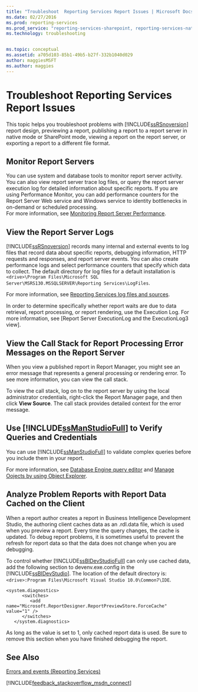```yaml
---
title: "Troubleshoot  Reporting Services Report Issues | Microsoft Docs"
ms.date: 02/27/2016
ms.prod: reporting-services
ms.prod_service: "reporting-services-sharepoint, reporting-services-native"
ms.technology: troubleshooting


ms.topic: conceptual
ms.assetid: a705d103-85b1-49b5-b27f-332b1040d029
author: maggiesMSFT
ms.author: maggies
---
```

# Troubleshoot  Reporting Services Report Issues
This topic helps you troubleshoot problems with [!INCLUDE[ssRSnoversion](../../includes/ssrsnoversion.md)] report design, previewing a report, publishing a report to a report server in native mode or SharePoint mode, viewing a report on the report server, or exporting a report to a different file format.  
## Monitor Report Servers  
You can use system and database tools to monitor report server activity. You can also view report server trace log files, or query the report server execution log for detailed information about specific reports. If you are using Performance Monitor, you can add performance counters for the Report Server Web service and Windows service to identity bottlenecks in on-demand or scheduled processing.  
For more information, see [Monitoring Report Server Performance](../../reporting-services/report-server/monitoring-report-server-performance.md).  
  
  
## View the Report Server Logs  
[!INCLUDE[ssRSnoversion](../../includes/ssrsnoversion.md)] records many internal and external events to log files that record data about specific reports, debugging information, HTTP requests and responses, and report server events. You can also create performance logs and select performance counters that specify which data to collect. The default directory for log files for a default installation is `<drive>\Program Files\Microsoft SQL Server\MSRS130.MSSQLSERVER\Reporting Services\LogFiles`.   
  
For more information, see [Reporting Services log files and sources](../../reporting-services/report-server/reporting-services-log-files-and-sources.md).  
  
In order to determine specifically whether report waits are due to data retrieval, report processing, or report rendering, use the Execution Log. For more information, see [Report Server ExecutionLog and the ExecutionLog3 view].   
  
## View the Call Stack for Report Processing Error Messages on the Report Server  
When you view a published report in Report Manager, you might see an error message that represents a general processing or rendering error. To see more information, you can view the call stack.   
  
To view the call stack, log on to the report server by using the local administrator credentials, right-click the Report Manager page, and then click **View Source**. The call stack provides detailed context for the error message.  
  
## Use [!INCLUDE[ssManStudioFull](../../includes/ssmanstudiofull.md)] to Verify Queries and Credentials  
You can use [!INCLUDE[ssManStudioFull](../../includes/ssmanstudiofull.md)] to validate complex queries before you include them in your report.   
  
For more information, see [Database Engine query editor](../../relational-databases/scripting/database-engine-query-editor-sql-server-management-studio.md) and [Manage Oojects by using Object Explorer](~/ssms/object/manage-objects-by-using-object-explorer.md).  
  
## Analyze Problem Reports with Report Data Cached on the Client  
When a report author creates a report in Business Intelligence Development Studio, the authoring client caches data as an .rdl.data file, which is used when you preview a report. Every time the query changes, the cache is updated. To debug report problems, it is sometimes useful to prevent the refresh for report data so that the data does not change when you are debugging.   
  
To control whether [!INCLUDE[ssBIDevStudioFull](../../includes/ssbidevstudiofull.md)] can only use cached data, add the following section to devenv.exe.config in the [!INCLUDE[ssBIDevStudio](../../includes/ssbidevstudio.md)]. The location of the default directory is: `<drive>:Program Files\Microsoft Visual Studio 10.0\Common7\IDE`.   
  
```  
<system.diagnostics>  
      <switches>  
         <add name="Microsoft.ReportDesigner.ReportPreviewStore.ForceCache" value="1" />  
      </switches>  
   </system.diagnostics>  
```  
As long as the value is set to 1, only cached report data is used. Be sure to remove this section when you have finished debugging the report.  
  
## See Also  
[Errors and events (Reporting Services)](../../reporting-services/troubleshooting/errors-and-events-reference-reporting-services.md)  
  
  

[!INCLUDE[feedback_stackoverflow_msdn_connect](../../includes/feedback-stackoverflow-msdn-connect-md.md)]


